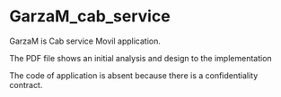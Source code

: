 # GarzaM_cab_service
GarzaM is Cab service Movil application.

The PDF file shows an initial analysis and design to the implementation

The code of application is absent because there is a confidentiality contract.
